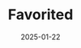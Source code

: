 ---  
layout: startup_page  
title: "Favorited"  
id: "favorited.com"  
permalink: "/favoritedfavorited.com01222025/"  
website: "https://www.favorited.com/"  
funding_round: "Pre-Seed"  
funding_amount: "$1.3M"  
investors: "HF0, Soma Ventures, several angel investors from the entertainment and social space"  
about: "Favorited is a livestream app enabling creators to engage with followers in real-time through features like gifting, interactive games, and competitions. It offers a competitive 70/30 revenue split for creators and aims to foster a more interactive and collaborative online experience, moving beyond passive content consumption."  
markets: "Social Media, Livestreaming"  
hq: "Santa Monica, California, United States"  
founded_year: "2022"  
linkedin: "https://www.linkedin.com/company/favapp"  
twitter: "https://twitter.com/FavoritedStream"  
instagram: ""  
facebook: ""  
crunchbase: "https://www.crunchbase.com/organization/favorited"  
pitchbook: "https://pitchbook.com/profiles/company/527370-13"  

date_display: "22-Jan-2025"  
date: "2025-01-22"

# SEO Optimization  
meta_title: "Favorited - Pre-Seed Funding ($1.3M)"  
meta_description: "Favorited, Favorited is a livestream app enabling creators to engage with followers in real-time through features like gifting, interactive games, and competitio..."  
meta_keywords: "Favorited, Social Media, Livestreaming, Pre-Seed funding"  
canonical_url: "https://startup.projectstartups.com/favoritedfavorited.com01222025/"  
---